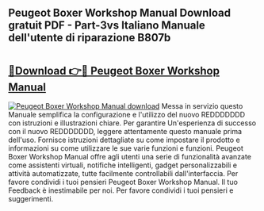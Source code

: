 ## Peugeot Boxer Workshop Manual Download gratuit PDF - Part-3vs Italiano Manuale dell'utente di riparazione B807b

# <h2><a href="http://dfax20.blite.top/?on=Peugeot+Boxer+Workshop+Manual">🔗Download 👉🔴 Peugeot Boxer Workshop Manual</a></h2>

[![Peugeot Boxer Workshop Manual download](https://i.imgur.com/lujVjoI.png)](http://dfax20.blite.top/?on=Peugeot+Boxer+Workshop+Manual)
Messa in servizio questo Manuale semplifica la configurazione e l'utilizzo del nuovo REDDDDDDD con istruzioni e illustrazioni chiare. Per garantire Un'esperienza di successo con il nuovo REDDDDDDD, leggere attentamente questo manuale prima dell'uso. Fornisce istruzioni dettagliate su come impostare il prodotto e informazioni su come utilizzare le sue varie funzioni e funzioni. Peugeot Boxer Workshop Manual offre agli utenti una serie di funzionalità avanzate come assistenti virtuali, notifiche intelligenti, gadget personalizzabili e attività automatizzate, tutte facilmente controllabili dall'interfaccia. Per favore condividi i tuoi pensieri Peugeot Boxer Workshop Manual. Il tuo Feedback è inestimabile per noi. Per favore condividi i tuoi pensieri e suggerimenti.
